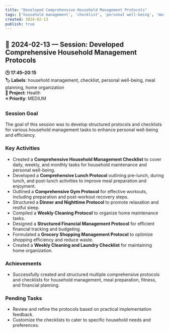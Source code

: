 ```yaml
---
title: "Developed Comprehensive Household Management Protocols"
tags: ['household management', 'checklist', 'personal well-being', 'meal planning', 'home organization']
created: 2024-02-13
publish: true
---
```


## 📅 2024-02-13 — Session: Developed Comprehensive Household Management Protocols

**🕒 17:45–20:15**  
**🏷️ Labels**: household management, checklist, personal well-being, meal planning, home organization  
**📂 Project**: Health  
**⭐ Priority**: MEDIUM  


### Session Goal
The goal of this session was to develop structured protocols and checklists for various household management tasks to enhance personal well-being and efficiency.

### Key Activities
- Created a **Comprehensive Household Management Checklist** to cover daily, weekly, and monthly tasks for household maintenance and personal well-being.
- Developed a **Comprehensive Lunch Protocol** outlining pre-lunch, during lunch, and post-lunch activities to improve meal preparation and enjoyment.
- Outlined a **Comprehensive Gym Protocol** for effective workouts, including preparation and post-workout recovery steps.
- Structured a **Dinner and Nighttime Protocol** to promote relaxation and restful sleep.
- Compiled a **Weekly Cleaning Protocol** to organize home maintenance tasks.
- Designed a **Structured Financial Management Protocol** for efficient financial tracking and budgeting.
- Formulated a **Grocery Shopping Management Protocol** to optimize shopping efficiency and reduce waste.
- Created a **Weekly Cleaning and Laundry Checklist** for maintaining home organization.

### Achievements
- Successfully created and structured multiple comprehensive protocols and checklists for household management, meal preparation, fitness, and financial planning.

### Pending Tasks
- Review and refine the protocols based on practical implementation feedback.
- Customize the checklists to cater to specific household needs and preferences.
